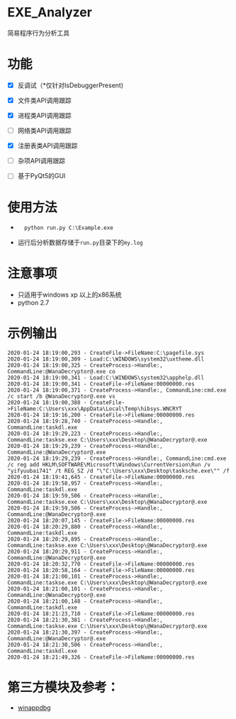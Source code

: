 # EXE_Analyzer
简易程序行为分析工具

# 功能
- [x] 反调试（\*仅针对IsDebuggerPresent)
- [x] 文件类API调用跟踪
- [x] 进程类API调用跟踪
- [ ] 网络类API调用跟踪
- [x] 注册表类API调用跟踪
- [ ] 杂项API调用跟踪
- [ ] 基于PyQt5的GUI


# 使用方法

- ```python
    python run.py C:\Example.exe
  ```
- 运行后分析数据存储于`run.py`目录下的`my.log`

# 注意事项
- 只适用于windows xp 以上的x86系统
- python 2.7

# 示例输出
```
2020-01-24 18:19:00,293 - CreateFile->FileName:C:\pagefile.sys
2020-01-24 18:19:00,309 - Load:C:\WINDOWS\system32\uxtheme.dll
2020-01-24 18:19:00,325 - CreateProcess->Handle:, CommandLine:@WanaDecryptor@.exe co
2020-01-24 18:19:00,341 - Load:C:\WINDOWS\system32\apphelp.dll
2020-01-24 18:19:00,341 - CreateFile->FileName:00000000.res
2020-01-24 18:19:00,371 - CreateProcess->Handle:, CommandLine:cmd.exe /c start /b @WanaDecryptor@.exe vs
2020-01-24 18:19:00,388 - CreateFile->FileName:C:\Users\xxx\AppData\Local\Temp\hibsys.WNCRYT
2020-01-24 18:19:16,200 - CreateFile->FileName:00000000.res
2020-01-24 18:19:28,740 - CreateProcess->Handle:, CommandLine:taskdl.exe
2020-01-24 18:19:29,223 - CreateProcess->Handle:, CommandLine:taskse.exe C:\Users\xxx\Desktop\@WanaDecryptor@.exe
2020-01-24 18:19:29,239 - CreateProcess->Handle:, CommandLine:@WanaDecryptor@.exe
2020-01-24 18:19:29,239 - CreateProcess->Handle:, CommandLine:cmd.exe /c reg add HKLM\SOFTWARE\Microsoft\Windows\CurrentVersion\Run /v "yifyuubai741" /t REG_SZ /d "\"C:\Users\xxx\Desktop\tasksche.exe\"" /f
2020-01-24 18:19:41,645 - CreateFile->FileName:00000000.res
2020-01-24 18:19:58,957 - CreateProcess->Handle:, CommandLine:taskdl.exe
2020-01-24 18:19:59,506 - CreateProcess->Handle:, CommandLine:taskse.exe C:\Users\xxx\Desktop\@WanaDecryptor@.exe
2020-01-24 18:19:59,506 - CreateProcess->Handle:, CommandLine:@WanaDecryptor@.exe
2020-01-24 18:20:07,145 - CreateFile->FileName:00000000.res
2020-01-24 18:20:29,880 - CreateProcess->Handle:, CommandLine:taskdl.exe
2020-01-24 18:20:29,895 - CreateProcess->Handle:, CommandLine:taskse.exe C:\Users\xxx\Desktop\@WanaDecryptor@.exe
2020-01-24 18:20:29,911 - CreateProcess->Handle:, CommandLine:@WanaDecryptor@.exe
2020-01-24 18:20:32,770 - CreateFile->FileName:00000000.res
2020-01-24 18:20:58,164 - CreateFile->FileName:00000000.res
2020-01-24 18:21:00,101 - CreateProcess->Handle:, CommandLine:taskse.exe C:\Users\xxx\Desktop\@WanaDecryptor@.exe
2020-01-24 18:21:00,101 - CreateProcess->Handle:, CommandLine:@WanaDecryptor@.exe
2020-01-24 18:21:00,148 - CreateProcess->Handle:, CommandLine:taskdl.exe
2020-01-24 18:21:23,710 - CreateFile->FileName:00000000.res
2020-01-24 18:21:30,381 - CreateProcess->Handle:, CommandLine:taskse.exe C:\Users\xxx\Desktop\@WanaDecryptor@.exe
2020-01-24 18:21:30,397 - CreateProcess->Handle:, CommandLine:@WanaDecryptor@.exe
2020-01-24 18:21:30,506 - CreateProcess->Handle:, CommandLine:taskdl.exe
2020-01-24 18:21:49,326 - CreateFile->FileName:00000000.res
```
# 第三方模块及参考：
- [winappdbg](https://winappdbg.readthedocs.io/en/latest/)




